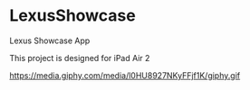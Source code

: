 # LexusShowcase
Lexus Showcase App

This project is designed for iPad Air 2

https://media.giphy.com/media/l0HU8927NKyFFjf1K/giphy.gif
